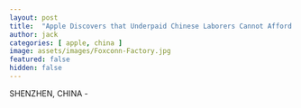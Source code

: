 ```yaml
---
layout: post
title:  "Apple Discovers that Underpaid Chinese Laborers Cannot Afford $1000 iPhones"
author: jack
categories: [ apple, china ]
image: assets/images/Foxconn-Factory.jpg
featured: false
hidden: false
---
```


SHENZHEN, CHINA - 